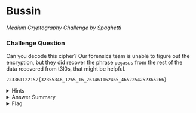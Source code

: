 # Bussin 

<i>Medium Cryptography Challenge by Spaghetti</i>
		
### Challenge Question

Can you decode this cipher? Our forensics team is unable to figure out the encryption, but they did recover the phrase `pegasus` from the rest of the data recovered from t3l0s, that might be helpful.

`223361122152{32355346_1265_16_261461162465_4652254252365266}`

<details>
  <summary>Hints</summary>
  <ol>
  	<li>Very old two dimensional cryptography algorithm.</li>
  </ol>
</details>

<details>
  <summary>Answer Summary</summary>
  &emsp;This uses a polybius cipher in a col/row notation. `pegasus` is the starting key as seen below.<br>
  &emsp;&emsp;--|| 1 | 2 | 3 | 4 | 5 | 6 |<br>
  &emsp;&emsp;1 || p | e | g | a | s | u |<br>
  &emsp;&emsp;2 || b | c | d | f | h | i |<br>
  &emsp;&emsp;3 || j | k | l | m | n | o |<br>
  &emsp;&emsp;4 || q | r | t | v | w | x |<br>
  &emsp;&emsp;5 || y | z | 0 | 1 | 2 | 3 |<br>
  &emsp;&emsp;6 || 4 | 5 | 6 | 7 | 8 | 9 |<br>
</details>

<details>
  <summary>Flag</summary>
  &emsp;<b>clubeh{d0n7_b3_4_5qu4r3_7hzfh6h9} or CLUBEH{D0N7_B3_4_5QU4R3_7HZFH6H9}</b>
</details>

